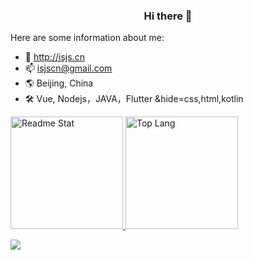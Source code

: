 <div align="center">

### Hi there 👋

</div>

<!--
**adminV/adminV** is a ✨ _special_ ✨ repository because its `README.md` (this file) appears on your GitHub profile.

Here are some ideas to get you started:

- 🔭 I’m currently working on ...
- 🌱 I’m currently learning ...
- 👯 I’m looking to collaborate on ...
- 🤔 I’m looking for help with ...
- 💬 Ask me about ...
- 📫 How to reach me: ...
- 😄 Pronouns: ...
- ⚡ Fun fact: ...
-->



Here are some information about me:

- 🔭 http://isjs.cn
- 📫 isjscn@gmail.com
- 🌎 Beijing, China
- 🛠️ Vue, Nodejs，JAVA，Flutter
&hide=css,html,kotlin





<a href="https://github.com/jiusanzhou">
  <img src="https://github-readme-stats.vercel.app/api?username=adminV&show_icons=true" alt="Readme Stat" height="180em" />
  <img src="https://github-readme-stats.vercel.app/api/top-langs/?username=adminV&layout=compact" alt="Top Lang" height="180em" />
</a>

![](https://visitor-badge.glitch.me/badge?page_id=adminV.adminV)
